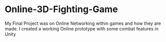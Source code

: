 # Online-3D-Fighting-Game
My Final Project was on Online Networking within games and how they are made. I created a working Online prototype with some combat features in Unity
